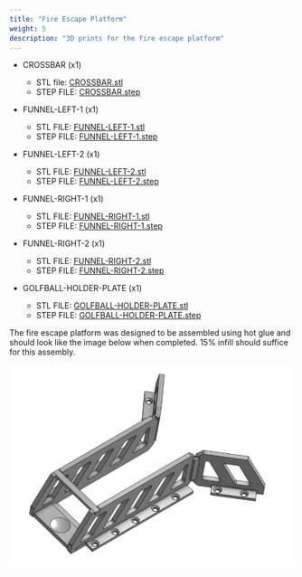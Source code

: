 ```yaml
---
title: "Fire Escape Platform"
weight: 5
description: "3D prints for the fire escape platform"
---
```


- CROSSBAR (x1)

  - STL file: [CROSSBAR.stl](https://cad.onshape.com/documents/0a00991ad04b3b3fcc73a95b)
  - STEP FILE: [CROSSBAR.step](https://cad.onshape.com/documents/b5616384cd64ee317b7f3233)

- FUNNEL-LEFT-1 (x1)

  - STL FILE: [FUNNEL-LEFT-1.stl](https://cad.onshape.com/documents/be491536e1bb08bbbc6272c3)
  - STEP FILE: [FUNNEL-LEFT-1.step](https://cad.onshape.com/documents/d6c46ccdc91dbc607be75f7a)

- FUNNEL-LEFT-2 (x1)

  - STL FILE: [FUNNEL-LEFT-2.stl](https://cad.onshape.com/documents/b65fb70a62071217f8e70f97)
  - STEP FILE: [FUNNEL-LEFT-2.step](https://cad.onshape.com/documents/9100d7b49563a8ffe3bad66d)

- FUNNEL-RIGHT-1 (x1)

  - STL FILE: [FUNNEL-RIGHT-1.stl](https://cad.onshape.com/documents/274985516e48cfac1de5a268)
  - STEP FILE: [FUNNEL-RIGHT-1.step](https://cad.onshape.com/documents/efafc10693f9f90dd0642c1d)

- FUNNEL-RIGHT-2 (x1)

  - STL FILE: [FUNNEL-RIGHT-2.stl](https://cad.onshape.com/documents/2aa468af82dede733df25947)
  - STEP FILE: [FUNNEL-RIGHT-2.step](https://cad.onshape.com/documents/1e80878336cfb94636082a36)

- GOLFBALL-HOLDER-PLATE (x1)
  - STL FILE: [GOLFBALL-HOLDER-PLATE.stl](https://cad.onshape.com/documents/8528a808215b93d124089e7e)
  - STEP FILE: [GOLFBALL-HOLDER-PLATE.step](https://cad.onshape.com/documents/e0418fcfaa11514ea343f796)

The fire escape platform was designed to be assembled using hot glue and should look
like the image below when completed. 15% infill should suffice for this assembly.

![Fire Escape Platform](FireEscapePlatform.jpg)

